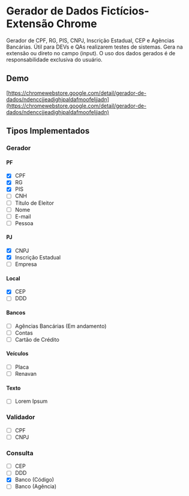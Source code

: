 # Gerador de Dados Fictícios- Extensão Chrome

Gerador de CPF, RG, PIS, CNPJ, Inscrição Estadual, CEP e Agências Bancárias.
Útil para DEVs e QAs realizarem testes de sistemas.
Gera na extensão ou direto no campo (input).
O uso dos dados gerados é de responsabilidade exclusiva do usuário.

## Demo

[https://chromewebstore.google.com/detail/gerador-de-dados/ndenccjjeadjghjpaldafmoofeljjadn](https://chromewebstore.google.com/detail/gerador-de-dados/ndenccjjeadjghjpaldafmoofeljjadn)

## Tipos Implementados

### Gerador

#### PF

- [X] CPF
- [X] RG
- [X] PIS
- [ ] CNH
- [ ] Título de Eleitor
- [ ] Nome
- [ ] E-mail
- [ ] Pessoa

#### PJ

- [X] CNPJ
- [X] Inscrição Estadual
- [ ] Empresa

#### Local

- [X] CEP
- [ ] DDD

#### Bancos

- [ ] Agências Bancárias (Em andamento)
- [ ] Contas
- [ ] Cartão de Crédito

#### Veículos

- [ ] Placa
- [ ] Renavan

#### Texto

- [ ] Lorem Ipsum

### Validador

- [ ] CPF
- [ ] CNPJ

### Consulta

- [ ] CEP
- [ ] DDD
- [X] Banco (Código)
- [ ] Banco (Agência)
